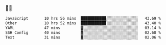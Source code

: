 ### 👨‍💻

<!--START_SECTION:waka-->

```txt
JavaScript       10 hrs 56 mins  ███████████░░░░░░░░░░░░░░   43.69 %
Other            10 hrs 52 mins  ███████████░░░░░░░░░░░░░░   43.40 %
YAML             47 mins         ▓░░░░░░░░░░░░░░░░░░░░░░░░   03.14 %
SSH Config       40 mins         ▓░░░░░░░░░░░░░░░░░░░░░░░░   02.68 %
Text             31 mins         ▓░░░░░░░░░░░░░░░░░░░░░░░░   02.06 %
```

<!--END_SECTION:waka-->
